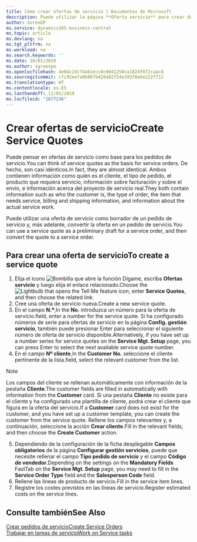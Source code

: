 ```yaml
---
title: Cómo crear ofertas de servicio | Documentos de Microsoft
description: Puede utilizar la página **Oferta servicio** para crear documentos en los que se introduce información acerca de un servicio, como reparación y mantenimiento, de productos de servicio a solicitud del cliente. Puede utilizar una oferta de servicio como borrador de un pedido de servicio y, más adelante, convertir la oferta en un pedido de servicio.
author: SorenGP
ms.service: dynamics365-business-central
ms.topic: article
ms.devlang: na
ms.tgt_pltfrm: na
ms.workload: na
ms.search.keywords: ''
ms.date: 10/01/2019
ms.author: sgroespe
ms.openlocfilehash: 4e04c2dc74ab1ecc0c0041258ca1824f872caac8
ms.sourcegitcommit: cfc92eefa8b06fb426482f54e393f0e6e222f712
ms.translationtype: HT
ms.contentlocale: es-ES
ms.lasthandoff: 12/03/2019
ms.locfileid: "2877236"
---
```

# <a name="create-service-quotes"></a><span data-ttu-id="4e898-104">Crear ofertas de servicio</span><span class="sxs-lookup"><span data-stu-id="4e898-104">Create Service Quotes</span></span>
<span data-ttu-id="4e898-105">Puede pensar en ofertas de servicio como base para los pedidos de servicio.</span><span class="sxs-lookup"><span data-stu-id="4e898-105">You can think of service quotes as the basis for service orders.</span></span> <span data-ttu-id="4e898-106">De hecho, son casi idénticos.</span><span class="sxs-lookup"><span data-stu-id="4e898-106">In fact, they are almost identical.</span></span> <span data-ttu-id="4e898-107">Ambos contienen información como quién es el cliente, el tipo de pedido, el producto que requiera servicio, información sobre facturación y sobre el envío, e información acerca del proyecto de servicio real.</span><span class="sxs-lookup"><span data-stu-id="4e898-107">They both contain information such as who the customer is, the type of order, the item that needs service, billing and shipping information, and information about the actual service work.</span></span>
 
<span data-ttu-id="4e898-108">Puede utilizar una oferta de servicio como borrador de un pedido de servicio y, más adelante, convertir la oferta en un pedido de servicio.</span><span class="sxs-lookup"><span data-stu-id="4e898-108">You can use a service quote as a preliminary draft for a service order, and then convert the quote to a service order.</span></span>  
  
## <a name="to-create-a-service-quote"></a><span data-ttu-id="4e898-109">Para crear una oferta de servicio</span><span class="sxs-lookup"><span data-stu-id="4e898-109">To create a service quote</span></span>  
1. <span data-ttu-id="4e898-110">Elija el icono ![Bombilla que abre la función Dígame](media/ui-search/search_small.png "Dígame qué desea hacer"), escriba **Ofertas servicio** y luego elija el enlace relacionado.</span><span class="sxs-lookup"><span data-stu-id="4e898-110">Choose the ![Lightbulb that opens the Tell Me feature](media/ui-search/search_small.png "Tell me what you want to do") icon, enter **Service Quotes**, and then choose the related link.</span></span>  
2. <span data-ttu-id="4e898-111">Cree una oferta de servicio nueva.</span><span class="sxs-lookup"><span data-stu-id="4e898-111">Create a new service quote.</span></span>  
3. <span data-ttu-id="4e898-112">En el campo **N.º**,</span><span class="sxs-lookup"><span data-stu-id="4e898-112">In the **No.**</span></span> <span data-ttu-id="4e898-113">introduzca un número para la oferta de servicio.</span><span class="sxs-lookup"><span data-stu-id="4e898-113">field, enter a number for the service quote.</span></span> <span data-ttu-id="4e898-114">Si ha configurado números de serie para ofertas de servicio en la página **Config. gestión servicio**, también puede presionar Enter para seleccionar el siguiente número de oferta de servicio disponible.</span><span class="sxs-lookup"><span data-stu-id="4e898-114">Alternatively, if you have set up a number series for service quotes on the **Service Mgt. Setup** page, you can press Enter to select the next available service quote number.</span></span>  
4. <span data-ttu-id="4e898-115">En el campo **Nº cliente**,</span><span class="sxs-lookup"><span data-stu-id="4e898-115">In the **Customer No.**</span></span>  <span data-ttu-id="4e898-116">seleccione el cliente pertinente de la lista.</span><span class="sxs-lookup"><span data-stu-id="4e898-116">field, select the relevant customer from the list.</span></span>  

  > [!Note]  
  >  <span data-ttu-id="4e898-117">Los campos del cliente se rellenan automáticamente con información de la pestaña **Cliente**.</span><span class="sxs-lookup"><span data-stu-id="4e898-117">The customer fields are filled in automatically with information from the **Customer** card.</span></span> <span data-ttu-id="4e898-118">Si una pestaña **Cliente** no existe para el cliente y ha configurado una plantilla de cliente, podrá crear el cliente que figura en la oferta del servicio.</span><span class="sxs-lookup"><span data-stu-id="4e898-118">If a **Customer** card does not exist for the customer, and you have set up a customer template, you can create the customer from the service quote.</span></span> <span data-ttu-id="4e898-119">Rellene los campos relevantes y, a continuación, seleccione la acción **Crear cliente**.</span><span class="sxs-lookup"><span data-stu-id="4e898-119">Fill in the relevant fields, and then choose the **Create Customer** action.</span></span>  
  
5. <span data-ttu-id="4e898-120">Dependiendo de la configuración de la ficha desplegable **Campos obligatorios** de la página **Configurar gestión servicios**, puede que necesite rellenar el campo **Tipo pedido de servicio** y el campo **Código de vendedor**.</span><span class="sxs-lookup"><span data-stu-id="4e898-120">Depending on the settings on the **Mandatory Fields** FastTab on the **Service Mgt. Setup** page, you may need to fill in the **Service Order Type** field and the **Salesperson Code** field.</span></span>  
6. <span data-ttu-id="4e898-121">Rellene las líneas de producto de servicio.</span><span class="sxs-lookup"><span data-stu-id="4e898-121">Fill in the service item lines.</span></span>  
7. <span data-ttu-id="4e898-122">Registre los costes previstos en las líneas de servicio.</span><span class="sxs-lookup"><span data-stu-id="4e898-122">Register estimated costs on the service lines.</span></span>  
  
## <a name="see-also"></a><span data-ttu-id="4e898-123">Consulte también</span><span class="sxs-lookup"><span data-stu-id="4e898-123">See Also</span></span>  
[<span data-ttu-id="4e898-124">Crear pedidos de servicio</span><span class="sxs-lookup"><span data-stu-id="4e898-124">Create Service Orders</span></span>](service-how-to-create-service-orders.md)  
[<span data-ttu-id="4e898-125">Trabajar en tareas de servicio</span><span class="sxs-lookup"><span data-stu-id="4e898-125">Work on Service tasks</span></span>](service-how-to-work-on-service-tasks.md)  

 